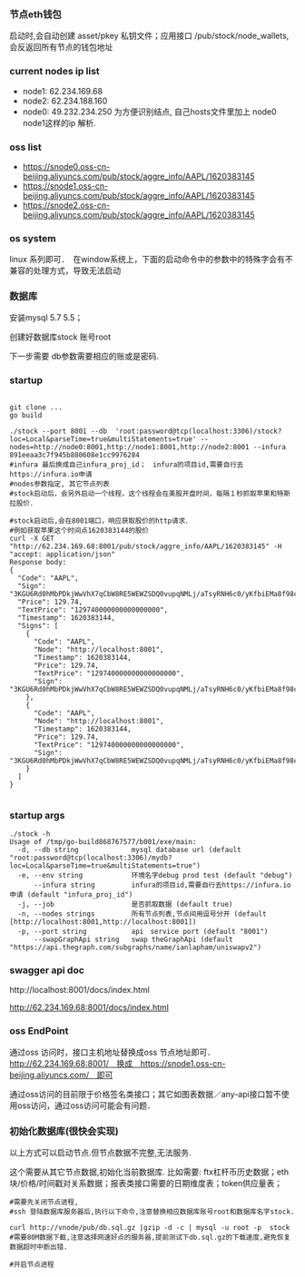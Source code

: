 ### 节点eth钱包
启动时,会自动创建 asset/pkey 私钥文件；应用接口 /pub/stock/node_wallets,会反返回所有节点的钱包地址

### current nodes ip list 
- node1: 62.234.169.68
- node2: 62.234.188.160 
- node0: 49.232.234.250
为方便识别结点, 自己hosts文件里加上 node0 node1这样的ip 解析.

### oss list
- https://snode0.oss-cn-beijing.aliyuncs.com/pub/stock/aggre_info/AAPL/1620383145
- https://snode1.oss-cn-beijing.aliyuncs.com/pub/stock/aggre_info/AAPL/1620383145
- https://snode2.oss-cn-beijing.aliyuncs.com/pub/stock/aggre_info/AAPL/1620383145 

### os system
linux 系列即可．　在window系统上，下面的启动命令中的参数中的特殊字会有不兼容的处理方式，导致无法启动

### 数据库
安装mysql 5.7 5.5；

创建好数据库stock 账号root

下一步需要 db参数需要相应的账或是密码.

### startup 
```shell script

git clone ...
go build 

./stock --port 8001 --db  'root:password@tcp(localhost:3306)/stock?loc=Local&parseTime=true&multiStatements=true' --nodes=http://node0:8001,http://node1:8001,http://node2:8001 --infura 891eeaa3c7f945b880608e1cc9976284
#infura 最后换成自己infura_proj_id；　infura的项目id,需要自行去https://infura.io申请
#nodes参数指定, 其它节点列表
#stock启动后，会另外启动一个线程，这个线程会在美股开盘时间，每隔１秒抓取苹果和特斯拉股价．

#stock启动后,会在8001端口，响应获取股价的http请求．
#例如获取苹果这个时间点1620383144的股价
curl -X GET "http://62.234.169.68:8001/pub/stock/aggre_info/AAPL/1620383145" -H "accept: application/json"
Response body:
{
  "Code": "AAPL",
  "Sign": "3KGU6Rd0hMbPDkjWwVhX7qCbW8RE5WEWZSDQ0vupqNMLj/aTsyRNH6c0/yKfbiEMa8f98cGkUK1vyrR6AQrlNQE=",
  "Price": 129.74,
  "TextPrice": "129740000000000000000",
  "Timestamp": 1620383144,
  "Signs": [
    {
      "Code": "AAPL",
      "Node": "http://localhost:8001",
      "Timestamp": 1620383144,
      "Price": 129.74,
      "TextPrice": "129740000000000000000",
      "Sign": "3KGU6Rd0hMbPDkjWwVhX7qCbW8RE5WEWZSDQ0vupqNMLj/aTsyRNH6c0/yKfbiEMa8f98cGkUK1vyrR6AQrlNQE="
    },
    {
      "Code": "AAPL",
      "Node": "http://localhost:8001",
      "Timestamp": 1620383144,
      "Price": 129.74,
      "TextPrice": "129740000000000000000",
      "Sign": "3KGU6Rd0hMbPDkjWwVhX7qCbW8RE5WEWZSDQ0vupqNMLj/aTsyRNH6c0/yKfbiEMa8f98cGkUK1vyrR6AQrlNQE="
    }
  ]
}


```
### startup args
```shell script
./stock -h
Usage of /tmp/go-build868767577/b001/exe/main:
  -d, --db string             mysql database url (default "root:password@tcp(localhost:3306)/mydb?loc=Local&parseTime=true&multiStatements=true")
  -e, --env string            环境名字debug prod test (default "debug")
      --infura string         infura的项目id,需要自行去https://infura.io申请 (default "infura_proj_id")
  -j, --job                   是否抓取数据 (default true)
  -n, --nodes strings         所有节点列表,节点间用逗号分开 (default [http://localhost:8001,http://localhost:8001])
  -p, --port string           api　service port (default "8001")
      --swapGraphApi string   swap theGraphApi (default "https://api.thegraph.com/subgraphs/name/ianlapham/uniswapv2")

```

### swagger api doc
http://localhost:8001/docs/index.html

http://62.234.169.68:8001/docs/index.html


### oss EndPoint
通过oss 访问时，接口主机地址替换成oss 节点地址即可．
http://62.234.169.68:8001/　换成　https://snode1.oss-cn-beijing.aliyuncs.com/　即可

通过oss访问的目前限于价格签名类接口；其它如图表数据／any-api接口暂不使用oss访问，通过oss访问可能会有问题．


### 初始化数据库(很快会实现)
以上方式可以启动节点.但节点数据不完整,无法服务.

这个需要从其它节点数据,初始化当前数据库.
比如需要: ftx杠杆币历史数据；eth块/价格/时间戳对关系数据；报表类接口需要的日期维度表；token供应量表；

```shell script
#需要先关闭节点进程,
#ssh 登陆数据库服务器后,执行以下命令,注意替换相应数据库账号root和数据库名字stock.

curl http://vnode/pub/db.sql.gz |gzip -d -c | mysql -u root -p  stock
#需要80M数据下截,注意选择网速好点的服务器,提前测试下db.sql.gz的下载速度,避免恢复数据超时中断出错. 

#开启节点进程
```
